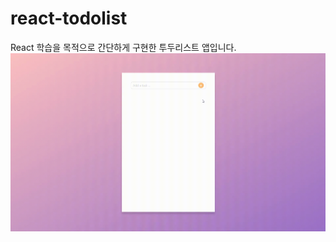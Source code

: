 # react-todolist
React 학습을 목적으로 간단하게 구현한 투두리스트 앱입니다.
<img src="./readme_source/react-todolist.gif" alt="preview">